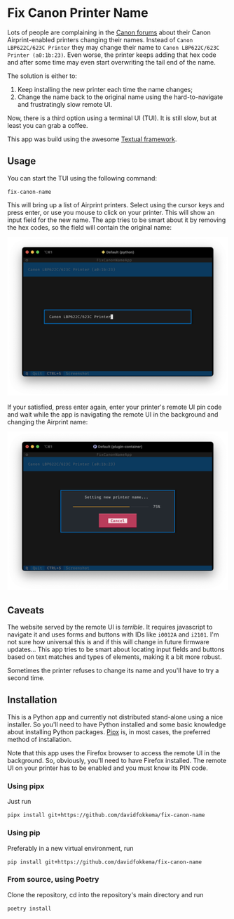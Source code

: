 # Fix Canon Printer Name

Lots of people are complaining in the [Canon forums](https://community.usa.canon.com/t5/Printer-Software-Networking/imageCLASS-MF644Cdw-Airprint-name-keeps-changing/td-p/298543) about their Canon Airprint-enabled printers changing their names. Instead of `Canon LBP622C/623C Printer` they may change their name to `Canon LBP622C/623C Printer (a0:1b:23)`. Even worse, the printer keeps adding that hex code and after some time may even start overwriting the tail end of the name.

The solution is either to:
1. Keep installing the new printer each time the name changes;
2. Change the name back to the original name using the hard-to-navigate and frustratingly slow remote UI.

Now, there is a third option using a terminal UI (TUI). It is still slow, but at least you can grab a coffee.

This app was build using the awesome [Textual framework](https://www.textualize.io).


## Usage

You can start the TUI using the following command:
```shell
fix-canon-name
```
This will bring up a list of Airprint printers. Select using the cursor keys and press enter, or use you mouse to click on your printer. This will show an input field for the new name. The app tries to be smart about it by removing the hex codes, so the field will contain the original name:

![Screenshot showing name input field](docs/screenshot-input-name.png)

If your satisfied, press enter again, enter your printer's remote UI pin code and wait while the app is navigating the remote UI in the background and changing the Airprint name:

![Screenshot showing the renaming process](docs/screenshot-setting-name.png)


## Caveats

The website served by the remote UI is _terrible_. It requires javascript to navigate it and uses forms and buttons with IDs like `i0012A` and `i2101`. I'm not sure how universal this is and if this will change in future firmware updates... This app tries to be smart about locating input fields and buttons based on text matches and types of elements, making it a bit more robust.

Sometimes the printer refuses to change its name and you'll have to try a second time.


## Installation

This is a Python app and currently not distributed stand-alone using a nice installer. So you'll need to have Python installed and some basic knowledge about installing Python packages. [Pipx](https://pipx.pypa.io/stable/) is, in most cases, the preferred method of installation.

Note that this app uses the Firefox browser to access the remote UI in the background. So, obviously, you'll need to have Firefox installed. The remote UI on your printer has to be enabled and you must know its PIN code.


### Using pipx

Just run
```shell
pipx install git+https://github.com/davidfokkema/fix-canon-name
```

### Using pip

Preferably in a new virtual environment, run
```shell
pip install git+https://github.com/davidfokkema/fix-canon-name
```


### From source, using Poetry

Clone the repository, cd into the repository's main directory and run
```shell
poetry install
```
